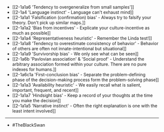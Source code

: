 - [[2-1a1a6 'Tendency to overgeneralize from small samples']]
- [[2-1a4 'Language instinct' - Language can't exhaust mind]]
- [[2-1a1a1 'Falsification (confirmation) bias' - Always try to falsify your theory. Don't pick up similar maps.]]
- [[2-1a1a2 'Bias from incentives' - Explicate your culture-incentive as much as possible]]
- [[2-1a1a4 'Representativeness heuristic' - Remember the Linda test!]]
- [[2-1a1a8 'Tendency to overestimate consistency of behavior' - Behavior of others are often not innate-intentional but situational]]
- [[2-1a1a9 'Survivorship bias' - We only see what can be seen]]
- [[2-1a6b 'Pavlovian association' & 'Social proof' - Understand the arbitrary association formed within your culture. There are no pure indexes for humans.]]
- [[2-1a6c1a 'First-conclusion bias' - Separate the problem-defining phase of the decision-making process form the problem-solving phase]]
- [[2-1a1a3 'Availability heuristic' - We easily recall what is salient, important, frequent, and recent]]
- [[2-1a1a7 'Hindsight bias' - Keep a record of your thoughts at the time you make the decision]]
- [[2-1a1a5 'Narrative instinct' - Often the right explanation is one with the least intent involved]]
---
- #TheBlackSwan
